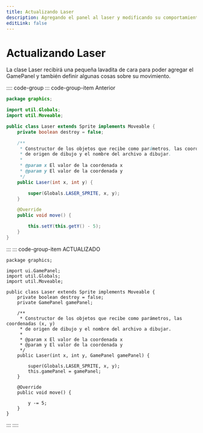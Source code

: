 ```yaml
---
title: Actualizando Laser
description: Agregando el panel al laser y modificando su comportamiento.
editLink: false
---
```


# Actualizando Laser <Badge type="warning" text="Modificada" vertical="middle" />

La clase Laser recibirá una pequeña lavadita de cara para poder agregar el GamePanel y también definir algunas cosas
sobre su movimiento.

:::: code-group
::: code-group-item Anterior

```java
package graphics;

import util.Globals;
import util.Moveable;

public class Laser extends Sprite implements Moveable {
    private boolean destroy = false;

    /**
     * Constructor de los objetos que recibe como parámetros, las coordenadas (x, y)
     * de origen de dibujo y el nombre del archivo a dibujar.
     *
     * @param x El valor de la coordenada x
     * @param y El valor de la coordenada y
     */
    public Laser(int x, int y) {

        super(Globals.LASER_SPRITE, x, y);
    }

    @Override
    public void move() {

        this.setY(this.getY() - 5);
    }
}
```

:::
::: code-group-item ACTUALIZADO

```java{3,9,18,21,27}
package graphics;

import ui.GamePanel;
import util.Globals;
import util.Moveable;

public class Laser extends Sprite implements Moveable {
    private boolean destroy = false;
    private GamePanel gamePanel;

    /**
     * Constructor de los objetos que recibe como parámetros, las coordenadas (x, y)
     * de origen de dibujo y el nombre del archivo a dibujar.
     *
     * @param x El valor de la coordenada x
     * @param y El valor de la coordenada y
     */
    public Laser(int x, int y, GamePanel gamePanel) {

        super(Globals.LASER_SPRITE, x, y);
        this.gamePanel = gamePanel;
    }

    @Override
    public void move() {

        y -= 5;
    }
}
```

:::
::::
